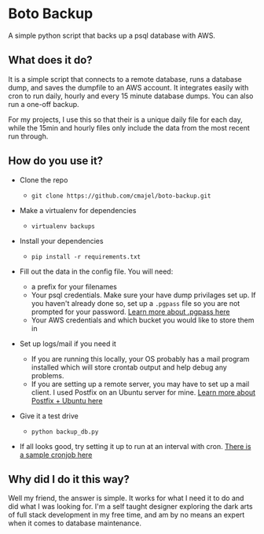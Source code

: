 # Boto Backup

A simple python script that backs up a psql database with AWS.

## What does it do?

It is a simple script that connects to a remote database, runs a database dump, and saves the dumpfile to an AWS account. It integrates easily with cron to run daily, hourly and every 15 minute database dumps. You can also run a one-off backup.

For my projects, I use this so that their is a unique daily file for each day, while the 15min and hourly files only include the data from the most recent run through.

## How do you use it?

* Clone the repo   
  * `git clone https://github.com/cmajel/boto-backup.git`
  
* Make a virtualenv for dependencies  
  * `virtualenv backups`  
  
* Install your dependencies
  * `pip install -r requirements.txt`
  
* Fill out the data in the config file. You will need:
  * a prefix for your filenames
  * Your psql credentials. Make sure your have dump privilages set up. If you haven't already done so, set up a `.pgpass` file so you are not prompted for your password. [Learn more about .pgpass here](https://www.postgresql.org/docs/9.3/static/libpq-pgpass.html)
  * Your AWS credentials and which bucket you would like to store them in

* Set up logs/mail if you need it
  * If you are running this locally, your OS probably has a mail program installed which will store crontab output and help debug any problems.
  * If you are setting up a remote server, you may have to set up a mail client. I used Postfix on an Ubuntu server for mine. [Learn more about Postfix + Ubuntu here](https://www.digitalocean.com/community/tutorials/how-to-install-and-setup-postfix-on-ubuntu-14-04)  

* Give it a test drive
  * `python backup_db.py`
  
* If all looks good, try setting it up to run at an interval with cron. [There is a sample cronjob here](https://github.com/cmajel/boto-backup/blob/master/sample_crontab.txt)

## Why did I do it this way?
Well my friend, the answer is simple. It works for what I need it to do and did what I was looking for. I'm a self taught designer exploring the dark arts of full stack development in my free time, and am by no means an expert when it comes to database maintenance.

